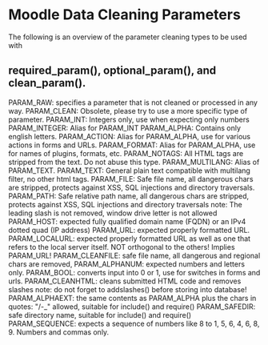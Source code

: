 # Moodle Data Cleaning Parameters
The following is an overview of the parameter cleaning types to be used with 
## required_param(), optional_param(), and clean_param().

PARAM_RAW: specifies a parameter that is not cleaned or processed in any way.
PARAM_CLEAN: Obsolete, please try to use a more specific type of parameter.
PARAM_INT: Integers only, use when expecting only numbers
PARAM_INTEGER: Alias for PARAM_INT
PARAM_ALPHA: Contains only english letters.
PARAM_ACTION: Alias for PARAM_ALPHA, use for various actions in forms and URLs.
PARAM_FORMAT: Alias for PARAM_ALPHA, use for names of plugins, formats, etc.
PARAM_NOTAGS: All HTML tags are stripped from the text. Do not abuse this type.
PARAM_MULTILANG: Alias of PARAM_TEXT.
PARAM_TEXT: General plain text compatible with multilang filter, no other html tags.
PARAM_FILE: Safe file name, all dangerous chars are stripped, protects against XSS, SQL injections and directory traversals.
PARAM_PATH: Safe relative path name, all dangerous chars are stripped, protects against XSS, SQL injections and directory traversals
note: The leading slash is not removed, window drive letter is not allowed
PARAM_HOST: expected fully qualified domain name (FQDN) or an IPv4 dotted quad (IP address)
PARAM_URL: expected properly formatted URL.
PARAM_LOCALURL: expected properly formatted URL as well as one that refers to the local server itself. NOT orthogonal to the others! Implies PARAM_URL!
PARAM_CLEANFILE: safe file name, all dangerous and regional chars are removed,
PARAM_ALPHANUM: expected numbers and letters only.
PARAM_BOOL: converts input into 0 or 1, use for switches in forms and urls.
PARAM_CLEANHTML: cleans submitted HTML code and removes slashes
note: do not forget to addslashes() before storing into database!
PARAM_ALPHAEXT: the same contents as PARAM_ALPHA plus the chars in quotes: "/-_" allowed, suitable for include() and require()
PARAM_SAFEDIR: safe directory name, suitable for include() and require()
PARAM_SEQUENCE: expects a sequence of numbers like 8 to 1, 5, 6, 4, 6, 8, 9. Numbers and commas only.
